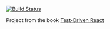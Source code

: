 [![Build Status](https://travis-ci.com/vadozy/test-driven-react.svg?branch=master)](https://travis-ci.com/vadozy/test-driven-react)

Project from the book
[Test-Driven React](https://pragprog.com/book/tbreact/test-driven-react)
